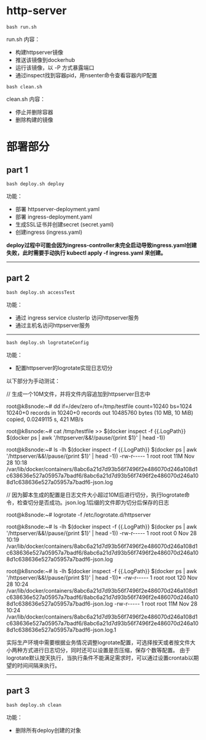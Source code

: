 # http-server
```
bash run.sh
```

run.sh 内容：
* 构建httpserver镜像
* 推送该镜像到dockerhub
* 运行该镜像，以 -P 方式暴露端口
* 通过inspect找到容器pid，用nsenter命令查看容器内IP配置

```
bash clean.sh
```

clean.sh 内容：
* 停止并删除容器
* 删除构建的镜像


# 部署部分
## part 1
```
bash deploy.sh deploy
```
功能：
* 部署 httpserver-deployment.yaml
* 部署 ingress-deployment.yaml
* 生成SSL证书并创建secret (secret.yaml)
* 创建ingress (ingress.yaml)

**deploy过程中可能会因为ingress-controller未完全启动导致ingress.yaml创建失败，此时需要手动执行 kubectl apply -f ingress.yaml 来创建。**
***
## part 2
```
bash deploy.sh accessTest
```
功能：
* 通过 ingress service clusterIp 访问httpserver服务
* 通过主机名访问httpserver服务
***
```
bash deploy.sh logrotateConfig
```
功能：
* 配置httpserver的logrotate实现日志切分

以下部分为手动测试：

// 生成一个10M文件，并将文件内容追加到httpserver日志中

root@k8snode:~# dd if=/dev/zero of=/tmp/testfile count=10240 bs=1024
10240+0 records in
10240+0 records out
10485760 bytes (10 MB, 10 MiB) copied, 0.0249115 s, 421 MB/s

root@k8snode:~# cat /tmp/testfile >> $(docker inspect -f {{.LogPath}} $(docker ps | awk '/httpserver/&&!/pause/{print $1}' | head -1))

root@k8snode:~# ls -lh $(docker inspect -f {{.LogPath}} $(docker ps | awk '/httpserver/&&!/pause/{print $1}' | head -1))
-rw-r----- 1 root root 11M Nov 28 10:18 /var/lib/docker/containers/8abc6a21d7d93b56f7496f2e486070d246a108d1c638636e527a05957a7badf6/8abc6a21d7d93b56f7496f2e486070d246a108d1c638636e527a05957a7badf6-json.log

// 因为脚本生成的配置是日志文件大小超过10M后进行切分，执行logrotate命令，检查切分是否成功。json.log.1后缀的文件即为切分后保存的日志

root@k8snode:~# logrotate -f /etc/logrotate.d/httpserver

root@k8snode:~# ls -lh $(docker inspect -f {{.LogPath}} $(docker ps | awk '/httpserver/&&!/pause/{print $1}' | head -1))
-rw-r----- 1 root root 0 Nov 28 10:19 /var/lib/docker/containers/8abc6a21d7d93b56f7496f2e486070d246a108d1c638636e527a05957a7badf6/8abc6a21d7d93b56f7496f2e486070d246a108d1c638636e527a05957a7badf6-json.log

root@k8snode:~# ls -lh $(docker inspect -f {{.LogPath}} $(docker ps | awk '/httpserver/&&!/pause/{print $1}' | head -1))*
-rw-r----- 1 root root 120 Nov 28 10:24 /var/lib/docker/containers/8abc6a21d7d93b56f7496f2e486070d246a108d1c638636e527a05957a7badf6/8abc6a21d7d93b56f7496f2e486070d246a108d1c638636e527a05957a7badf6-json.log
-rw-r----- 1 root root 11M Nov 28 10:24 /var/lib/docker/containers/8abc6a21d7d93b56f7496f2e486070d246a108d1c638636e527a05957a7badf6/8abc6a21d7d93b56f7496f2e486070d246a108d1c638636e527a05957a7badf6-json.log.1

实际生产环境中需要根据业务情况调整logrotate配置，可选择按天或者按文件大小两种方式进行日志切分，同时还可以设置是否压缩，保存个数等配置。
由于logrotate默认按天执行，当执行条件不能满足需求时，可以通过设置crontab以期望的时间间隔来执行。
***
## part 3
```
bash deploy.sh clean
```
功能：
* 删除所有deploy创建的对象